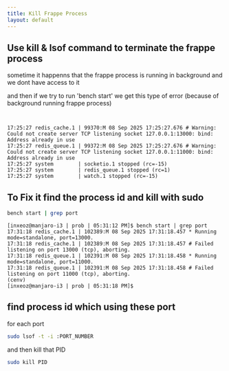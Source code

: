 ```yaml
---
title: Kill Frappe Process
layout: default
---
```


## Use  kill & lsof command to terminate the frappe process

sometime it happenns that the frappe process is running in background and we dont have access to it 

and then if we try to run 'bench start'
we get this type of error (because of background running frappe process)

```


17:25:27 redis_cache.1 | 99370:M 08 Sep 2025 17:25:27.676 # Warning: Could not create server TCP listening socket 127.0.0.1:13000: bind: Address already in use
17:25:27 redis_queue.1 | 99372:M 08 Sep 2025 17:25:27.676 # Warning: Could not create server TCP listening socket 127.0.0.1:11000: bind: Address already in use
17:25:27 system        | socketio.1 stopped (rc=-15)
17:25:27 system        | redis_queue.1 stopped (rc=1)
17:25:27 system        | watch.1 stopped (rc=-15)

```
## To Fix it find the process id and kill with sudo

```bash
bench start | grep port
```

```
[inxeoz@manjaro-i3 | prob | 05:31:12 PM]$ bench start | grep port
17:31:18 redis_cache.1 | 102389:M 08 Sep 2025 17:31:18.457 * Running mode=standalone, port=13000.
17:31:18 redis_cache.1 | 102389:M 08 Sep 2025 17:31:18.457 # Failed listening on port 13000 (tcp), aborting.
17:31:18 redis_queue.1 | 102391:M 08 Sep 2025 17:31:18.458 * Running mode=standalone, port=11000.
17:31:18 redis_queue.1 | 102391:M 08 Sep 2025 17:31:18.458 # Failed listening on port 11000 (tcp), aborting.
(cenv)
[inxeoz@manjaro-i3 | prob | 05:31:18 PM]$
```
## find process id which using these port

for each port

```bash
sudo lsof -t -i :PORT_NUMBER
```
and then kill that PID

```bash
sudo kill PID
```


